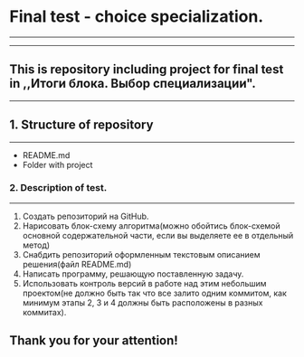 # Final test - choice specialization.
---
---
## This is repository including project for final test in ,,Итоги блока. Выбор специализации".
---

## 1. Structure of repository
---
- README.md
- Folder with project

### 2. Description of test.
---

1. Создать репозиторий на GitHub.
2. Нарисовать блок-схему алгоритма(можно обойтись блок-схемой основной содержательной части, если вы выделяете ее в отдельный метод)
3. Снабдить репозиторий оформленным текстовым описанием решения(файл README.md)
4. Написать программу, решающую поставленную задачу.
5. Использовать контроль версий в работе над этим небольшим проектом(не должно быть так что все залито одним коммитом, как минимум этапы 2, 3 и 4 должны быть расположены в разных коммитах).

## Thank you for your attention!
